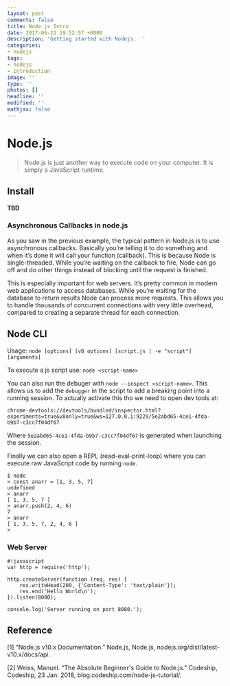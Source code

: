 ```yaml
---
layout: post
comments: false
title: Node.js Intro
date: 2017-06-21 19:52:57 +0000
description: 'Getting started with Nodejs.  '
categories:
- nodejs
tags:
- nodejs
- introduction
image: ''
type: ''
photos: []
headline: ''
modified: ''
mathjax: false
---
```

# Node.js

> Node.js is just another way to execute code on your computer. It is simply a JavaScript runtime.


## Install 

**TBD**



### Asynchronous Callbacks in node.js

As you saw in the previous example, the typical pattern in Node.js is to use asynchronous callbacks. Basically you’re telling it to do something and when it’s done it will call your function (callback). This is because Node is single-threaded. While you’re waiting on the callback to fire, Node can go off and do other things instead of blocking until the request is finished.

This is especially important for web servers. It’s pretty common in modern web applications to access databases. While you’re waiting for the database to return results Node can process more requests. This allows you to handle thousands of concurrent connections with very little overhead, compared to creating a separate thread for each connection.

## Node CLI

Usage: `node [options] [v8 options] [script.js | -e "script"] [arguments]`

To execute a js script use: `node <script-name>`

You can also run the debuger with `node --inspect <script-name>`. This allows us to add the `debugger` in the script to add a breaking point into a running session. To actually activate this tho we need to open dev tools at:

```
chrome-devtools://devtools/bundled/inspector.html?experiments=true&v8only=true&ws=127.0.0.1:9229/5e2abd65-4ce1-4fda-b9b7-c3cc7f04df67
```

Where `5e2abd65-4ce1-4fda-b9b7-c3cc7f04df67` is generated when launching the session. 

Finally we can also open a  REPL (read-eval-print-loop) where you can execute raw JavaScript code by running `node`.

```node
$ node
> const anarr = [1, 3, 5, 7]
undefined
> anarr
[ 1, 3, 5, 7 ]
> anarr.push(2, 4, 6)
7
> anarr
[ 1, 3, 5, 7, 2, 4, 6 ]
> 
``` 

### Web Server

```node
#!javascript
var http = require('http');
    
http.createServer(function (req, res) {
	res.writeHead(200, {'Content-Type': 'text/plain'});
    res.end('Hello World\n');
}).listen(8080);
    
console.log('Server running on port 8080.');
```

## Reference

\[1\] “Node.js v10.x Documentation.” Node.js, Node.js, nodejs.org/dist/latest-v10.x/docs/api.

\[2\] Weiss, Manuel. “The Absolute Beginner's Guide to Node.js.” Codeship, Codeship, 23 Jan. 2018, blog.codeship.com/node-js-tutorial/.